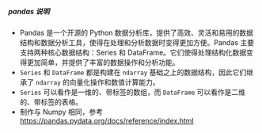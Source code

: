 ##### pandas 说明
- Pandas 是一个开源的 Python 数据分析库，提供了高效、灵活和易用的数据结构和数据分析工具，使得在处理和分析数据时变得更加方便。Pandas 主要支持两种核心数据结构：Series 和 DataFrame。它们使得处理结构化数据变得更加简单，并提供了丰富的数据操作和分析功能。
- `Series` 和 `DataFrame` 都是构建在 `ndarray` 基础之上的数据结构，因此它们继承了 `ndarray` 的向量化操作和数值计算能力。
- `Series` 可以看作是一维的、带标签的数组，而 `DataFrame` 可以看作是二维的、带标签的表格。
- 制作与 Numpy 相同，参考 https://pandas.pydata.org/docs/reference/index.html